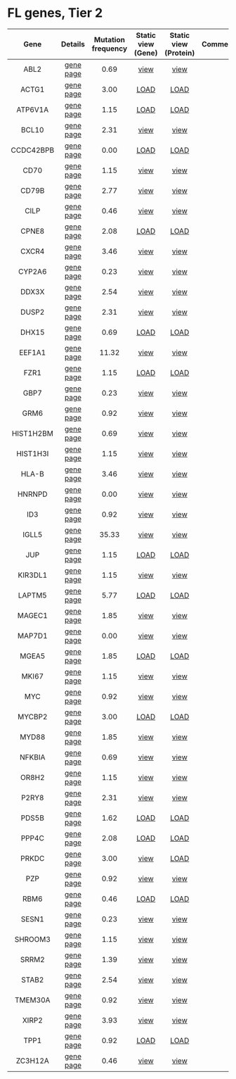 # FL genes, Tier 2
| Gene | Details | Mutation frequency | Static view (Gene) | Static view (Protein) | Comment |
| :---: | :---: | :---: | :---: | :---: | ---------- |
| ABL2 | [gene page](ABL2) | 0.69 | [view](images/proteinpaint/ABL2.svg) | [view](images/proteinpaint/ABL2_NM_007314.svg) |
| ACTG1 | [gene page](ACTG1) | 3.00 | [LOAD](https://www.bcgsc.ca/downloads/morinlab/GAMBL/test/genes/ACTG1.html) | [LOAD](https://www.bcgsc.ca/downloads/morinlab/GAMBL/test/genes/ACTG1_protein.html) |
| ATP6V1A | [gene page](ATP6V1A) | 1.15 | [LOAD](https://www.bcgsc.ca/downloads/morinlab/GAMBL/test/genes/ATP6V1A.html) | [LOAD](https://www.bcgsc.ca/downloads/morinlab/GAMBL/test/genes/ATP6V1A_protein.html) |
| BCL10 | [gene page](BCL10) | 2.31 | [view](images/proteinpaint/BCL10.svg) | [view](images/proteinpaint/BCL10_NM_003921.svg) |
| CCDC42BPB | [gene page](CCDC42BPB) | 0.00 | [LOAD](https://www.bcgsc.ca/downloads/morinlab/GAMBL/test/genes/CCDC42BPB.html) | [LOAD](https://www.bcgsc.ca/downloads/morinlab/GAMBL/test/genes/CCDC42BPB_protein.html) |
| CD70 | [gene page](CD70) | 1.15 | [view](images/proteinpaint/CD70.svg) | [view](images/proteinpaint/CD70_NM_001252.svg) |
| CD79B | [gene page](CD79B) | 2.77 | [view](images/proteinpaint/CD79B.svg) | [view](images/proteinpaint/CD79B_NM_000626.svg) |
| CILP | [gene page](CILP) | 0.46 | [view](images/proteinpaint/CILP.svg) | [view](images/proteinpaint/CILP_NM_003613.svg) |
| CPNE8 | [gene page](CPNE8) | 2.08 | [LOAD](https://www.bcgsc.ca/downloads/morinlab/GAMBL/test/genes/CPNE8.html) | [LOAD](https://www.bcgsc.ca/downloads/morinlab/GAMBL/test/genes/CPNE8_protein.html) |
| CXCR4 | [gene page](CXCR4) | 3.46 | [view](images/proteinpaint/CXCR4.svg) | [view](images/proteinpaint/CXCR4_NM_001008540.svg) |
| CYP2A6 | [gene page](CYP2A6) | 0.23 | [view](images/proteinpaint/CYP2A6.svg) | [view](images/proteinpaint/CYP2A6_NM_000762.svg) |
| DDX3X | [gene page](DDX3X) | 2.54 | [view](images/proteinpaint/DDX3X.svg) | [view](images/proteinpaint/DDX3X_NM_001356.svg) |
| DUSP2 | [gene page](DUSP2) | 2.31 | [view](images/proteinpaint/DUSP2.svg) | [view](images/proteinpaint/DUSP2_NM_004418.svg) |
| DHX15 | [gene page](DHX15) | 0.69 | [LOAD](https://www.bcgsc.ca/downloads/morinlab/GAMBL/test/genes/DHX15.html) | [LOAD](https://www.bcgsc.ca/downloads/morinlab/GAMBL/test/genes/DHX15_protein.html) |
| EEF1A1 | [gene page](EEF1A1) | 11.32 | [view](images/proteinpaint/EEF1A1.svg) | [view](images/proteinpaint/EEF1A1_NM_001402.svg) |
| FZR1 | [gene page](FZR1) | 1.15 | [LOAD](https://www.bcgsc.ca/downloads/morinlab/GAMBL/test/genes/FZR1.html) | [LOAD](https://www.bcgsc.ca/downloads/morinlab/GAMBL/test/genes/FZR1_protein.html) |
| GBP7 | [gene page](GBP7) | 0.23 | [view](images/proteinpaint/GBP7.svg) | [view](images/proteinpaint/GBP7_NM_207398.svg) |
| GRM6 | [gene page](GRM6) | 0.92 | [view](images/proteinpaint/GRM6.svg) | [view](images/proteinpaint/GRM6_NM_000843.svg) |
| HIST1H2BM | [gene page](HIST1H2BM) | 0.69 | [view](images/proteinpaint/HIST1H2BM.svg) | [view](images/proteinpaint/HIST1H2BM_NM_003521.svg) |
| HIST1H3I | [gene page](HIST1H3I) | 1.15 | [view](images/proteinpaint/HIST1H3I.svg) | [view](images/proteinpaint/HIST1H3I_NM_003533.svg) |
| HLA-B | [gene page](HLA-B) | 3.46 | [view](images/proteinpaint/HLA-B.svg) | [view](images/proteinpaint/HLA-B_NM_005514.svg) |
| HNRNPD | [gene page](HNRNPD) | 0.00 | [view](images/proteinpaint/HNRNPD.svg) | [view](images/proteinpaint/HNRNPD_NM_031370.svg) |
| ID3 | [gene page](ID3) | 0.92 | [view](images/proteinpaint/ID3.svg) | [view](images/proteinpaint/ID3_NM_002167.svg) |
| IGLL5 | [gene page](IGLL5) | 35.33 | [view](images/proteinpaint/IGLL5.svg) | [view](images/proteinpaint/IGLL5_NM_001178126.svg) |
| JUP | [gene page](JUP) | 1.15 | [LOAD](https://www.bcgsc.ca/downloads/morinlab/GAMBL/test/genes/JUP.html) | [LOAD](https://www.bcgsc.ca/downloads/morinlab/GAMBL/test/genes/JUP_protein.html) |
| KIR3DL1 | [gene page](KIR3DL1) | 1.15 | [view](images/proteinpaint/KIR3DL1.svg) | [view](images/proteinpaint/KIR3DL1_NM_013289.svg) |
| LAPTM5 | [gene page](LAPTM5) | 5.77 | [LOAD](https://www.bcgsc.ca/downloads/morinlab/GAMBL/test/genes/LAPTM5.html) | [LOAD](https://www.bcgsc.ca/downloads/morinlab/GAMBL/test/genes/LAPTM5_protein.html) |
| MAGEC1 | [gene page](MAGEC1) | 1.85 | [view](images/proteinpaint/MAGEC1.svg) | [view](images/proteinpaint/MAGEC1_NM_005462.svg) |
| MAP7D1 | [gene page](MAP7D1) | 0.00 | [view](images/proteinpaint/MAP7D1.svg) | [view](images/proteinpaint/MAP7D1_NM_018067.svg) |
| MGEA5 | [gene page](MGEA5) | 1.85 | [LOAD](https://www.bcgsc.ca/downloads/morinlab/GAMBL/test/genes/MGEA5.html) | [LOAD](https://www.bcgsc.ca/downloads/morinlab/GAMBL/test/genes/MGEA5_protein.html) |
| MKI67 | [gene page](MKI67) | 1.15 | [view](images/proteinpaint/MKI67.svg) | [view](images/proteinpaint/MKI67_NM_002417.svg) |
| MYC | [gene page](MYC) | 0.92 | [view](images/proteinpaint/MYC.svg) | [view](images/proteinpaint/MYC_NM_002467.svg) |
| MYCBP2 | [gene page](MYCBP2) | 3.00 | [LOAD](https://www.bcgsc.ca/downloads/morinlab/GAMBL/test/genes/MYCBP2.html) | [LOAD](https://www.bcgsc.ca/downloads/morinlab/GAMBL/test/genes/MYCBP2_protein.html) |
| MYD88 | [gene page](MYD88) | 1.85 | [view](images/proteinpaint/MYD88.svg) | [view](images/proteinpaint/MYD88_NM_002468.svg) |
| NFKBIA | [gene page](NFKBIA) | 0.69 | [view](images/proteinpaint/NFKBIA.svg) | [view](images/proteinpaint/NFKBIA_NM_020529.svg) |
| OR8H2 | [gene page](OR8H2) | 1.15 | [view](images/proteinpaint/OR8H2.svg) | [view](images/proteinpaint/OR8H2_NM_001005200.svg) |
| P2RY8 | [gene page](P2RY8) | 2.31 | [view](images/proteinpaint/P2RY8.svg) | [view](images/proteinpaint/P2RY8_NM_178129.svg) |
| PDS5B | [gene page](PDS5B) | 1.62 | [LOAD](https://www.bcgsc.ca/downloads/morinlab/GAMBL/test/genes/PDS5B.html) | [LOAD](https://www.bcgsc.ca/downloads/morinlab/GAMBL/test/genes/PDS5B_protein.html) |
| PPP4C | [gene page](PPP4C) | 2.08 | [LOAD](https://www.bcgsc.ca/downloads/morinlab/GAMBL/test/genes/PPP4C.html) | [LOAD](https://www.bcgsc.ca/downloads/morinlab/GAMBL/test/genes/PPP4C_protein.html) |
| PRKDC | [gene page](PRKDC) | 3.00 | [view](images/proteinpaint/PRKDC.svg) | [LOAD](https://www.bcgsc.ca/downloads/morinlab/GAMBL/test/genes/PRKDC_protein.html) |
| PZP | [gene page](PZP) | 0.92 | [view](images/proteinpaint/PZP.svg) | [view](images/proteinpaint/PZP_NM_002864.svg) |
| RBM6 | [gene page](RBM6) | 0.46 | [LOAD](https://www.bcgsc.ca/downloads/morinlab/GAMBL/test/genes/RBM6.html) | [LOAD](https://www.bcgsc.ca/downloads/morinlab/GAMBL/test/genes/RBM6_protein.html) |
| SESN1 | [gene page](SESN1) | 0.23 | [view](images/proteinpaint/SESN1.svg) | [view](images/proteinpaint/SESN1_NM_014454.svg) |
| SHROOM3 | [gene page](SHROOM3) | 1.15 | [view](images/proteinpaint/SHROOM3.svg) | [view](images/proteinpaint/SHROOM3_NM_020859.svg) |
| SRRM2 | [gene page](SRRM2) | 1.39 | [view](images/proteinpaint/SRRM2.svg) | [view](images/proteinpaint/SRRM2_NM_016333.svg) |
| STAB2 | [gene page](STAB2) | 2.54 | [view](images/proteinpaint/STAB2.svg) | [view](images/proteinpaint/STAB2_NM_017564.svg) |
| TMEM30A | [gene page](TMEM30A) | 0.92 | [view](images/proteinpaint/TMEM30A.svg) | [view](images/proteinpaint/TMEM30A_NM_018247.svg) |
| XIRP2 | [gene page](XIRP2) | 3.93 | [view](images/proteinpaint/XIRP2.svg) | [view](images/proteinpaint/XIRP2_NM_152381.svg) |
| TPP1 | [gene page](TPP1) | 0.92 | [LOAD](https://www.bcgsc.ca/downloads/morinlab/GAMBL/test/genes/TPP1.html) | [LOAD](https://www.bcgsc.ca/downloads/morinlab/GAMBL/test/genes/TPP1_protein.html) |
| ZC3H12A | [gene page](ZC3H12A) | 0.46 | [view](images/proteinpaint/ZC3H12A.svg) | [view](images/proteinpaint/ZC3H12A_NM_025079.svg) |
